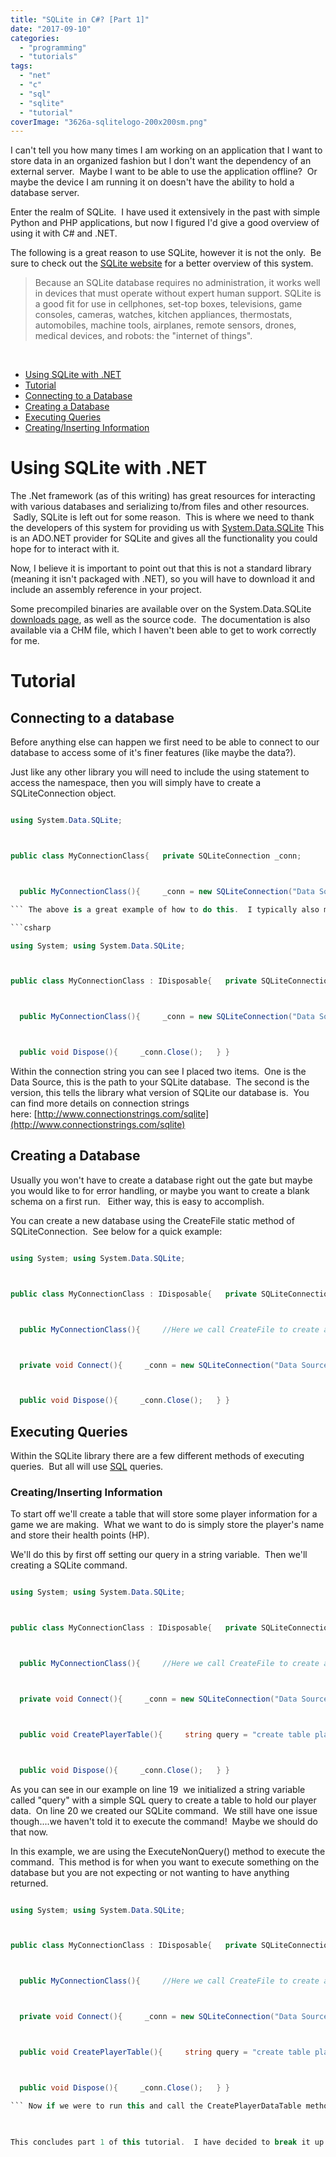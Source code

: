 ```yaml
---
title: "SQLite in C#? [Part 1]"
date: "2017-09-10"
categories: 
  - "programming"
  - "tutorials"
tags: 
  - "net"
  - "c"
  - "sql"
  - "sqlite"
  - "tutorial"
coverImage: "3626a-sqlitelogo-200x200sm.png"
---
```


I can't tell you how many times I am working on an application that I want to store data in an organized fashion but I don't want the dependency of an external server.  Maybe I want to be able to use the application offline?  Or maybe the device I am running it on doesn't have the ability to hold a database server.

Enter the realm of SQLite.  I have used it extensively in the past with simple Python and PHP applications, but now I figured I'd give a good overview of using it with C# and .NET.

The following is a great reason to use SQLite, however it is not the only.  Be sure to check out the [SQLite website](https://www.sqlite.org/) for a better overview of this system.

> Because an SQLite database requires no administration, it works well in devices that must operate without expert human support. SQLite is a good fit for use in cellphones, set-top boxes, televisions, game consoles, cameras, watches, kitchen appliances, thermostats, automobiles, machine tools, airplanes, remote sensors, drones, medical devices, and robots: the "internet of things".

 

- [Using SQLite with .NET](#usingsqlite)
- [Tutorial](#tutorial)
- [Connecting to a Database](#connectingtoadatabase)
- [Creating a Database](#creatingadatabase)
- [Executing Queries](#executingqueries)
- [Creating/Inserting Information](#creatinginsertinginformation)

# Using SQLite with .NET

The .Net framework (as of this writing) has great resources for interacting with various databases and serializing to/from files and other resources.  Sadly, SQLite is left out for some reason.  This is where we need to thank the developers of this system for providing us with [System.Data.SQLite](https://system.data.sqlite.org/) This is an ADO.NET provider for SQLite and gives all the functionality you could hope for to interact with it.

Now, I believe it is important to point out that this is not a standard library (meaning it isn't packaged with .NET), so you will have to download it and include an assembly reference in your project.

Some precompiled binaries are available over on the System.Data.SQLite [downloads page](https://system.data.sqlite.org/index.html/doc/trunk/www/downloads.wiki), as well as the source code.  The documentation is also available via a CHM file, which I haven't been able to get to work correctly for me.

# Tutorial

## Connecting to a database

Before anything else can happen we first need to be able to connect to our database to access some of it's finer features (like maybe the data?).

Just like any other library you will need to include the using statement to access the namespace, then you will simply have to create a SQLiteConnection object.

```csharp

using System.Data.SQLite;



public class MyConnectionClass{   private SQLiteConnection _conn;



  public MyConnectionClass(){     _conn = new SQLiteConnection("Data Source=MyDatabase.sqlite;Version=3;");     _conn.Open();   } }

``` The above is a great example of how to do this.  I typically also make my classes implement IDisposable in order to ensure everything is properly shutdown and destroyed when no longer in use.

```csharp

using System; using System.Data.SQLite;



public class MyConnectionClass : IDisposable{   private SQLiteConnection _conn;



  public MyConnectionClass(){     _conn = new SQLiteConnection("Data Source=MyDatabase.sqlite;Version=3;");     _conn.Open();   }



  public void Dispose(){     _conn.Close();   } }

```

Within the connection string you can see I placed two items.  One is the Data Source, this is the path to your SQLite database.  The second is the version, this tells the library what version of SQLite our database is.  You can find more details on connection strings here: [http://www.connectionstrings.com/sqlite](http://www.connectionstrings.com/sqlite)

## Creating a Database

Usually you won't have to create a database right out the gate but maybe you would like to for error handling, or maybe you want to create a blank schema on a first run.   Either way, this is easy to accomplish.

You can create a new database using the CreateFile static method of SQLiteConnection.  See below for a quick example:

```csharp

using System; using System.Data.SQLite;



public class MyConnectionClass : IDisposable{   private SQLiteConnection _conn;



  public MyConnectionClass(){     //Here we call CreateFile to create an empty SQLite database     SQLiteConnection.CreateFile("MyDatabase.sqlite");     Connect();   }



  private void Connect(){     _conn = new SQLiteConnection("Data Source=MyDatabase.sqlite;Version=3;");     _conn.Open();   }



  public void Dispose(){     _conn.Close();   } }

```

## Executing Queries

Within the SQLite library there are a few different methods of executing queries.  But all will use [SQL](http://www.sqlitetutorial.net/) queries.

### Creating/Inserting Information

To start off we'll create a table that will store some player information for a game we are making.  What we want to do is simply store the player's name and store their health points (HP).

We'll do this by first off setting our query in a string variable.  Then we'll creating a SQLite command.

```csharp

using System; using System.Data.SQLite;



public class MyConnectionClass : IDisposable{   private SQLiteConnection _conn;



  public MyConnectionClass(){     //Here we call CreateFile to create an empty SQLite database     SQLiteConnection.CreateFile("MyDatabase.sqlite");     Connect();   }



  private void Connect(){     _conn = new SQLiteConnection("Data Source=MyDatabase.sqlite;Version=3;");     _conn.Open();   }



  public void CreatePlayerTable(){     string query = "create table playerdata (name varchar(50), hp int)";     SQLiteCommand command = new SQLiteCommand(query, _conn);   }



  public void Dispose(){     _conn.Close();   } }

```

As you can see in our example on line 19  we initialized a string variable called "query" with a simple SQL query to create a table to hold our player data.  On line 20 we created our SQLite command.  We still have one issue though....we haven't told it to execute the command!  Maybe we should do that now.

In this example, we are using the ExecuteNonQuery() method to execute the command.  This method is for when you want to execute something on the database but you are not expecting or not wanting to have anything returned.

```csharp

using System; using System.Data.SQLite;



public class MyConnectionClass : IDisposable{   private SQLiteConnection _conn;



  public MyConnectionClass(){     //Here we call CreateFile to create an empty SQLite database     SQLiteConnection.CreateFile("MyDatabase.sqlite");     Connect();   }



  private void Connect(){     _conn = new SQLiteConnection("Data Source=MyDatabase.sqlite;Version=3;");     _conn.Open();   }



  public void CreatePlayerTable(){     string query = "create table playerdata (name varchar(50), hp int)";     SQLiteCommand command = new SQLiteCommand(query, _conn);     command.ExecuteNonQuery();   }



  public void Dispose(){     _conn.Close();   } }

``` Now if we were to run this and call the CreatePlayerDataTable method it should create a new table within our SQLite database to store our player data!

 

This concludes part 1 of this tutorial.  I have decided to break it up into a few sections.  For more be sure to check out [Part 2!](http://dccoder.local/2017/09/sqlite-in-c-tutorial-part-2/)
